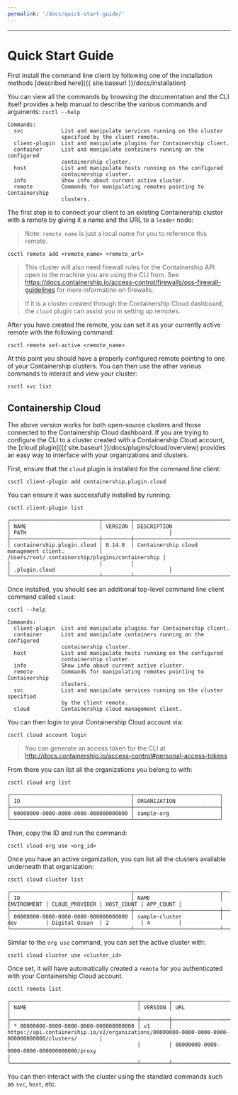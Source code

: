 ```yaml
---
permalink: '/docs/quick-start-guide/'
---
```

---

# Quick Start Guide

First install the command line client by following one of the installation methods
[described here]({{ site.baseurl }}/docs/installation)

You can view all the commands by browsing the documentation and the CLI itself provides
a help manual to describe the various commands and arguments:
`csctl --help`

~~~
Commands:
  svc            List and manipulate services running on the cluster
                 specified by the client remote.
  client-plugin  List and manipulate plugins for Containership client.
  container      List and manipulate containers running on the configured
                 containership cluster.
  host           List and manipulate hosts running on the configured
                 containership cluster.
  info           Show info about current active cluster.
  remote         Commands for manipulating remotes pointing to Containership
                 clusters.
~~~

The first step is to connect your client to an existing Containership cluster with a remote by giving
it a name and the URL to a `leader` node:

> Note: `remote_name` is just a local name for you to reference this remote.

`csctl remote add <remote_name> <remote_url>`

> This cluster will also need firewall rules for the Containership API open to the machine you are using the CLI from.
See <https://docs.containership.io/access-control/firewalls/oss-firewall-guidelines> for more informatino on firewalls.

> If it is a cluster created through the Containership Cloud dashboard, the `cloud` plugin can assist you in setting up remotes.

After you have created the remote, you can set it as your currently active remote with the following command:

`csctl remote set-active <remote_name>`

At this point you should have a properly configured remote pointing to one of your Containership clusters. You can then
use the other various commands to interact and view your cluster:

`csctl svc list`

## Containership Cloud

The above version works for both open-source clusters and those connected to the Containership Cloud dashboard. If you are trying
to configure the CLI to a cluster created with a Containership Cloud account, the [cloud plugin]({{ site.baseurl }}/docs/plugins/cloud/overview)
provides an easy way to interface with your organizations and clusters.

First, ensure that the `cloud` plugin is installed for the command line client:

`csctl client-plugin add containership.plugin.cloud`

You can ensure it was successfully installed by running:

~~~
csctl client-plugin list

┌────────────────────────────┬─────────┬──────────────────────────────────────────────────┬──────────────────────────────────────────────────┐
│ NAME                       │ VERSION │ DESCRIPTION                                      │ PATH                                             │
├────────────────────────────┼─────────┼──────────────────────────────────────────────────┼──────────────────────────────────────────────────┤
│ containership.plugin.cloud │ 0.14.0  │ Containership cloud management client.           │ /Users/root/.containership/plugins/containership │
│                            │         │                                                  │ .plugin.cloud                                    │
└────────────────────────────┴─────────┴──────────────────────────────────────────────────┴──────────────────────────────────────────────────┘
~~~

Once installed, you should see an additional top-level command line client command called `cloud`:

~~~
csctl --help

Commands:
  client-plugin  List and manipulate plugins for Containership client.
  container      List and manipulate containers running on the configured
                 containership cluster.
  host           List and manipulate hosts running on the configured
                 containership cluster.
  info           Show info about current active cluster.
  remote         Commands for manipulating remotes pointing to Containership
                 clusters.
  svc            List and manipulate services running on the cluster specified
                 by the client remote.
  cloud          Containership cloud management client.
~~~

You can then login to your Containership Cloud account via:

`csctl cloud account login`

> You can generate an access token for the CLI at <http://docs.containership.io/access-control#personal-access-tokens>

From there you can list all the organizations you belong to with:

~~~
csctl cloud org list

┌──────────────────────────────────────┬───────────────────────────┐
│ ID                                   │ ORGANIZATION              │
├──────────────────────────────────────┼───────────────────────────┤
│ 00000000-0000-0000-0000-000000000000 │ sample-org                │
└──────────────────────────────────────┴───────────────────────────┘
~~~

Then, copy the ID and run the command:

`csctl cloud org use <org_id>`

Once you have an active organization, you can list all the clusters available underneath that organization:

~~~
csctl cloud cluster list

┌──────────────────────────────────────┬───────────────────────────┬─────────────┬────────────────┬────────────┬───────────┐
│ ID                                   │ NAME                      │ ENVIRONMENT │ CLOUD_PROVIDER │ HOST_COUNT │ APP_COUNT │
├──────────────────────────────────────┼───────────────────────────┼─────────────┼────────────────┼────────────┼───────────┤
│ 00000000-0000-0000-0000-000000000000 │ sample-cluster            │ dev         │ Digital Ocean  │ 2          │ 4         │
└──────────────────────────────────────┴───────────────────────────┴─────────────┴────────────────┴────────────┴───────────┘
~~~

Similar to the `org use` command, you can set the active cluster with:

`csctl cloud cluster use <cluster_id>`

Once set, it will have automatically created a `remote` for you authenticated with your Containership Cloud account.

~~~
csctl remote list

┌────────────────────────────────────────┬─────────┬────────────────────────────────────────────────────────────────────────────────────────────────────┐
│ NAME                                   │ VERSION │ URL                                                                                                │
├────────────────────────────────────────┼─────────┼────────────────────────────────────────────────────────────────────────────────────────────────────┤
│ * 00000000-0000-0000-0000-000000000000 │ v1      │ https://api.containership.io/v2/organizations/00000000-0000-0000-0000-000000000000/clusters/       │
│                                        │         │ 00000000-0000-0000-0000-000000000000/proxy                                                         │
└────────────────────────────────────────┴─────────┴────────────────────────────────────────────────────────────────────────────────────────────────────┘
~~~

You can then interact with the cluster using the standard commands such as `svc`, `host`, etc.
